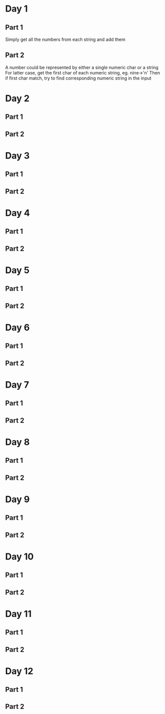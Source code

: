 # Day 1 
## Part 1
Simply get all the numbers from each string and add them

## Part 2
A number could be represented by either a single numeric char or a string
For latter case, get the first char of each numeric string, eg. nine->'n'
Then if first char match, try to find corresponding numeric string in the input

# Day 2
## Part 1
## Part 2

# Day 3
## Part 1
## Part 2

# Day 4
## Part 1
## Part 2

# Day 5
## Part 1
## Part 2

# Day 6
## Part 1
## Part 2

# Day 7
## Part 1
## Part 2

# Day 8
## Part 1
## Part 2

# Day 9
## Part 1
## Part 2

# Day 10
## Part 1
## Part 2

# Day 11
## Part 1
## Part 2

# Day 12
## Part 1
## Part 2


